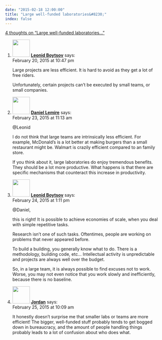 ```yaml
---
date: "2015-02-18 12:00:00"
title: "Large well-funded laboratories&#8230;"
index: false
---
```


[4 thoughts on &ldquo;Large well-funded laboratories&#8230;&rdquo;](/lemire/blog/2015/02-18-large-well-funded-laboratories)

<ol class="comment-list">
<li id="comment-149244" class="comment even thread-even depth-1">
<div class="comment-author vcard">
<img alt src="https://secure.gravatar.com/avatar/cdbd04afdb5401d1cbbd390416f3c1e3?s=56&#038;d=mm&#038;r=g" srcset="https://secure.gravatar.com/avatar/cdbd04afdb5401d1cbbd390416f3c1e3?s=112&#038;d=mm&#038;r=g 2x" class="avatar avatar-56 photo" height="56" width="56" decoding="async" /> <b class="fn"><a href="http://searchivarius.org/about" class="url" rel="ugc external nofollow">Leonid Boytsov</a></b> <span class="says">says:</span> </div>
<div class="comment-metadata"><time datetime="2015-02-20T22:47:21+00:00">February 20, 2015 at 10:47 pm</time></a> </div>
<div class="comment-content">
<p>Large projects are less efficient. It is hard to avoid as they get a lot of free riders.</p>
<p>Unfortunately, certain projects can&rsquo;t be executed by small teams, or small companies.</p>
</div>
</li>
<li id="comment-149393" class="comment byuser comment-author-lemire bypostauthor odd alt thread-odd thread-alt depth-1">
<div class="comment-author vcard">
<img alt src="https://secure.gravatar.com/avatar/2ca999bef9535950f5b84281a4dab006?s=56&#038;d=mm&#038;r=g" srcset="https://secure.gravatar.com/avatar/2ca999bef9535950f5b84281a4dab006?s=112&#038;d=mm&#038;r=g 2x" class="avatar avatar-56 photo" height="56" width="56" decoding="async" /> <b class="fn"><a href="https://lemire.me/en/" class="url" rel="ugc">Daniel Lemire</a></b> <span class="says">says:</span> </div>
<div class="comment-metadata"><time datetime="2015-02-23T11:13:41+00:00">February 23, 2015 at 11:13 am</time></a> </div>
<div class="comment-content">
<p>@Leonid</p>
<p>I do not think that large teams are intrinsically less efficient. For example, McDonald&rsquo;s is a lot better at making burgers than a small restaurant might be. Walmart is crazily efficient compared to an family store.</p>
<p>If you think about it, large laboratories do enjoy tremendous benefits. They should be a lot more productive. What happens is that there are specific mechanisms that counteract this increase in productivity.</p>
</div>
</li>
<li id="comment-149628" class="comment even thread-even depth-1">
<div class="comment-author vcard">
<img alt src="https://secure.gravatar.com/avatar/cdbd04afdb5401d1cbbd390416f3c1e3?s=56&#038;d=mm&#038;r=g" srcset="https://secure.gravatar.com/avatar/cdbd04afdb5401d1cbbd390416f3c1e3?s=112&#038;d=mm&#038;r=g 2x" class="avatar avatar-56 photo" height="56" width="56" loading="lazy" decoding="async" /> <b class="fn"><a href="http://searchivarius.org/about" class="url" rel="ugc external nofollow">Leonid Boytsov</a></b> <span class="says">says:</span> </div>
<div class="comment-metadata"><time datetime="2015-02-24T13:11:05+00:00">February 24, 2015 at 1:11 pm</time></a> </div>
<div class="comment-content">
<p>@Daniel,</p>
<p>this is right! It is possible to achieve economies of scale, when you deal with simple repetitive tasks.</p>
<p>Research isn&rsquo;t one of such tasks. Oftentimes, people are working on problems that never appeared before.</p>
<p>To build a building, you generally know what to do. There is a methodology, building code, etc&#8230; Intellectual activity is unpredictable and projects are always well over the budget.</p>
<p>So, in a large team, it is always possible to find excuses not to work. Worse, you may not even notice that you work slowly and inefficiently, because there is no baseline.</p>
</div>
</li>
<li id="comment-149788" class="comment odd alt thread-odd thread-alt depth-1">
<div class="comment-author vcard">
<img alt src="https://secure.gravatar.com/avatar/3e6f4079a2d2ada19eca6b9102bd02c7?s=56&#038;d=mm&#038;r=g" srcset="https://secure.gravatar.com/avatar/3e6f4079a2d2ada19eca6b9102bd02c7?s=112&#038;d=mm&#038;r=g 2x" class="avatar avatar-56 photo" height="56" width="56" loading="lazy" decoding="async" /> <b class="fn"><a href="http://lincolnit.com/" class="url" rel="ugc external nofollow">Jordan</a></b> <span class="says">says:</span> </div>
<div class="comment-metadata"><time datetime="2015-02-25T10:09:39+00:00">February 25, 2015 at 10:09 am</time></a> </div>
<div class="comment-content">
<p>It honestly doesn&rsquo;t surprise me that smaller labs or teams are more efficient! The bigger, well-funded stuff probably tends to get bogged down in bureaucracy, and the amount of people handling things probably leads to a lot of confusion about who does what.</p>
</div>
</li>
</ol>
